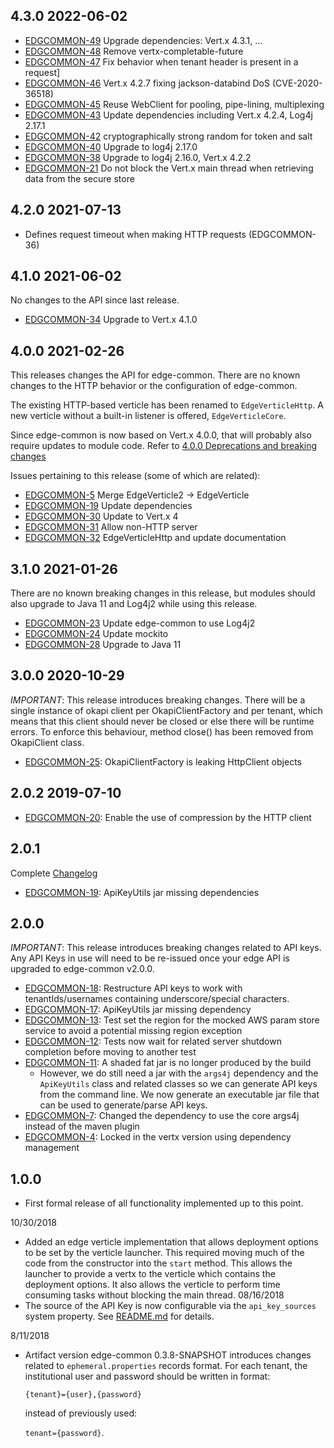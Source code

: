 ## 4.3.0 2022-06-02

 * [EDGCOMMON-49](https://issues.folio.org/browse/EDGCOMMON-49) Upgrade dependencies: Vert.x 4.3.1, ...
 * [EDGCOMMON-48](https://issues.folio.org/browse/EDGCOMMON-48) Remove vertx-completable-future
 * [EDGCOMMON-47](https://issues.folio.org/browse/EDGCOMMON-47) Fix behavior when tenant header is present in a request]
 * [EDGCOMMON-46](https://issues.folio.org/browse/EDGCOMMON-46) Vert.x 4.2.7 fixing jackson-databind DoS (CVE-2020-36518)
 * [EDGCOMMON-45](https://issues.folio.org/browse/EDGCOMMON-45) Reuse WebClient for pooling, pipe-lining, multiplexing
 * [EDGCOMMON-43](https://issues.folio.org/browse/EDGCOMMON-43) Update dependencies including Vert.x 4.2.4, Log4j 2.17.1
 * [EDGCOMMON-42](https://issues.folio.org/browse/EDGCOMMON-43) cryptographically strong random for token and salt
 * [EDGCOMMON-40](https://issues.folio.org/browse/EDGCOMMON-40) Upgrade to log4j 2.17.0
 * [EDGCOMMON-38](https://issues.folio.org/browse/EDGCOMMON-38) Upgrade to log4j 2.16.0, Vert.x 4.2.2
 * [EDGCOMMON-21](https://issues.folio.org/browse/EDGCOMMON-21) Do not block the Vert.x main thread when retrieving data from the secure store

## 4.2.0 2021-07-13

* Defines request timeout when making HTTP requests (EDGCOMMON-36)

## 4.1.0 2021-06-02

No changes to the API since last release.

 * [EDGCOMMON-34](https://issues.folio.org/browse/EDGCOMMON-34) Upgrade to Vert.x 4.1.0

## 4.0.0 2021-02-26

This releases changes the API for edge-common. There are no known changes
to the HTTP behavior or the configuration of edge-common.

The existing HTTP-based verticle has been renamed to `EdgeVerticleHttp`.
A new verticle without a built-in listener is offered, `EdgeVerticleCore`.

Since edge-common is now based on Vert.x 4.0.0, that will probably
also require updates to module code. Refer to
[4.0.0 Deprecations and breaking changes](https://github.com/vert-x3/wiki/wiki/4.0.0-Deprecations-and-breaking-changes)

Issues pertaining to this release (some of which are related):

 * [EDGCOMMON-5](https://issues.folio.org/browse/EDGCOMMON-5) Merge EdgeVerticle2 -> EdgeVerticle
 * [EDGCOMMON-19](https://issues.folio.org/browse/EDGCOMMON-19) Update dependencies
 * [EDGCOMMON-30](https://issues.folio.org/browse/EDGCOMMON-30) Update to Vert.x 4
 * [EDGCOMMON-31](https://issues.folio.org/browse/EDGCOMMON-31) Allow non-HTTP server
 * [EDGCOMMON-32](https://issues.folio.org/browse/EDGCOMMON-32) EdgeVerticleHttp and update documentation

## 3.1.0 2021-01-26

There are no known breaking changes in this release, but modules should also
upgrade to Java 11 and Log4j2 while using this release.

 * [EDGCOMMON-23](https://issues.folio.org/browse/EDGCOMMON-23) Update edge-common to use Log4j2
 * [EDGCOMMON-24](https://issues.folio.org/browse/EDGCOMMON-24) Update mockito
 * [EDGCOMMON-28](https://issues.folio.org/browse/EDGCOMMON-28) Upgrade to Java 11

## 3.0.0 2020-10-29

*IMPORTANT*: This release introduces breaking changes. There will be a single instance of okapi client per OkapiClientFactory and per tenant, which means that this client should never be closed or else there will be runtime errors. To enforce this behaviour, method close() has been removed from OkapiClient class.

 * [EDGCOMMON-25](https://issues.folio.org/browse/EDGCOMMON-25): OkapiClientFactory is leaking HttpClient objects

## 2.0.2 2019-07-10

 * [EDGCOMMON-20](https://issues.folio.org/browse/EDGCOMMON-20): Enable the use of compression by
   the HTTP client

## 2.0.1

Complete [Changelog](https://github.com/folio-org/edge-common/compare/v2.0.0...v2.0.1)

 * [EDGCOMMON-19](https://issues.folio.org/browse/EDGCOMMON-19): ApiKeyUtils jar
   missing dependencies

## 2.0.0

*IMPORTANT*: This release introduces breaking changes related to API keys.  Any
API Keys in use will need to be re-issued once your edge API is upgraded to 
edge-common v2.0.0.

 * [EDGCOMMON-18](https://issues.folio.org/browse/EDGCOMMON-18): Restructure API
   keys to work with tenantIds/usernames containing underscore/special characters.
 * [EDGCOMMON-17](https://issues.folio.org/browse/EDGCOMMON-17): ApiKeyUtils jar 
   missing dependency
 * [EDGCOMMON-13](https://issues.folio.org/browse/EDGCOMMON-13): Test set the
   region for the mocked AWS param store service to avoid a potential missing
   region exception
 * [EDGCOMMON-12](https://issues.folio.org/browse/EDGCOMMON-12): Tests now wait
   for related server shutdown completion before moving to another test
 * [EDGCOMMON-11](https://issues.folio.org/browse/EDGCOMMON-11): A shaded fat
   jar is no longer produced by the build
   * However, we do still need a jar with the `args4j` dependency and the
     `ApiKeyUtils` class and related classes so we can generate API keys from
     the command line. We now generate an executable jar file that can be used
     to generate/parse API keys.
 * [EDGCOMMON-7](https://issues.folio.org/browse/EDGCOMMON-7): Changed the
   dependency to use the core args4j instead of the maven plugin
 * [EDGCOMMON-4](https://issues.folio.org/browse/EDGCOMMON-4): Locked in the
   vertx version using dependency management

## 1.0.0
 * First formal release of all functionality implemented up to this point.

10/30/2018
 - Added an edge verticle implementation that allows deployment options to be
   set by the verticle launcher. This required moving much of the code from
   the constructor into the `start` method. This allows the launcher to provide
   a vertx to the verticle which contains the deployment options. It also allows
   the verticle to perform time consuming tasks without blocking the main
   thread.
08/16/2018
 - The source of the API Key is now configurable via the `api_key_sources` system 
   property.  See [README.md](README.md) for details.

8/11/2018
 - Artifact version edge-common 0.3.8-SNAPSHOT introduces changes related to 
   `ephemeral.properties` records format.  For each tenant, the institutional user 
   and password should be written in format:

   `{tenant}={user},{password}`

   instead of previously used:

   `tenant={password}`.
